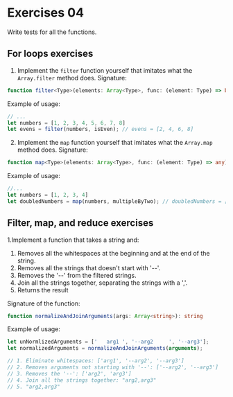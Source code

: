 # Exercises 04

Write tests for all the functions.

## For loops exercises

1. Implement the `filter` function yourself that imitates what the `Array.filter` method does. Signature:

  ```ts
  function filter<Type>(elements: Array<Type>, func: (element: Type) => boolean): Array<Type>
  ```

  Example of usage:

  ```ts
  // ...
  let numbers = [1, 2, 3, 4, 5, 6, 7, 8]
  let evens = filter(numbers, isEven); // evens = [2, 4, 6, 8]
  ```

2. Implement the `map` function yourself that imitates what the `Array.map` method does. Signature:

  ```ts
  function map<Type>(elements: Array<Type>, func: (element: Type) => any): Array<any>
  ```

  Example of usage:

  ```ts
  //...
  let numbers = [1, 2, 3, 4]
  let doubledNumbers = map(numbers, multipleByTwo); // doubledNumbers = [2, 4, 6, 8]
  ```

## Filter, map, and reduce exercises

1.Implement a function that takes a string and:

  1. Removes all the whitespaces at the beginning and at the end of the string.
  2. Removes all the strings that doesn't start with '--'.
  3. Removes the '--' from the filtered strings.
  4. Join all the strings together, separating the strings with a ','.
  5. Returns the result
  
Signature of the function:

```ts
function normalizeAndJoinArguments(args: Array<string>): string
```

Example of usage:

```ts
let unNormlizedArguments = ['   arg1 ', '--arg2     ', '--arg3'];
let normalizedArguments = normalizeAndJoinArguments(arguments);

// 1. Eliminate whitespaces: ['arg1', '--arg2', '--arg3']
// 2. Removes arguments not starting with '--': ['--arg2', '--arg3']
// 3. Removes the '--': ['arg2', 'arg3']
// 4. Join all the strings together: "arg2,arg3"
// 5. "arg2,arg3"
